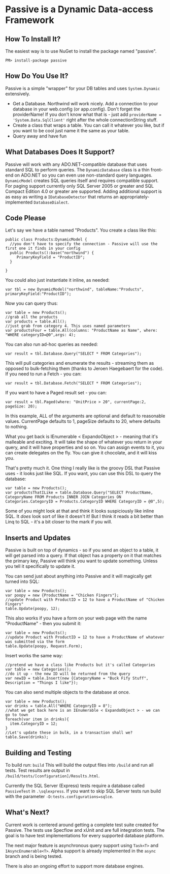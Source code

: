 Passive is a Dynamic Data-access Framework
===========================================

How To Install It?
------------------
The easiest way is to use NuGet to install the package named "passive".

    PM> install-package passive

How Do You Use It?
------------------
Passive is a simple "wrapper" for your DB tables and uses `System.Dynamic` extensively.

 * Get a Database. Northwind will work nicely. Add a connection to your database in your web.config (or app.config). Don't forget the providerName! If you don't know what that is - just add `providerName = 'System.Data.SqlClient'` right after the whole connectionString stuff.
 * Create a class that wraps a table. You can call it whatever you like, but if you want to be cool just name it the same as your table.
 * Query away and have fun

What Databases Does It Support?
-------------------------------

Passive will work with any ADO.NET-compatible database that uses standard SQL to perform queries.  The `DynamicDatabase` class is a thin front-end on ADO.NET so you can even use non-standard query languages.  `DynamicModel` creates SQL queries itself and requires compatible support.  For paging support currently only SQL Server 2005 or greater and SQL Compact Edition 4.0 or greater are supported.  Adding additional support is as easy as writing a `IDatabaseDetector` that returns an appropriately-implemented `DatabaseDialect`.

Code Please
-----------
Let's say we have a table named "Products". You create a class like this:

    public class Products:DynamicModel {
      //you don't have to specify the connection - Passive will use the first one it finds in your config
      public Products():base("northwind") {
         PrimaryKeyField = "ProductID";
      }

    }

You could also just instantiate it inline, as needed:

    var tbl = new DynamicModel("northwind", tableName:"Products", primaryKeyField:"ProductID");

Now you can query thus:

    var table = new Products();
    //grab all the products
    var products = table.All();
    //just grab from category 4. This uses named parameters
    var productsFour = table.All(columns: "ProductName as Name", where: "WHERE categoryID=@0",args: 4);

You can also run ad-hoc queries as needed:

    var result = tbl.Database.Query("SELECT * FROM Categories");

This will pull categories and enumerate the results - streaming them as opposed to bulk-fetching them (thanks to Jeroen Haegebaert for the code). If you need to run a Fetch - you can:

    var result = tbl.Database.Fetch("SELECT * FROM Categories");

If you want to have a Paged result set - you can:

    var result = tbl.Paged(where: "UnitPrice > 20", currentPage:2, pageSize: 20);

In this example, ALL of the arguments are optional and default to reasonable values. CurrentPage defaults to 1, pageSize defaults to 20, where defaults to nothing.

What you get back is IEnumerable < ExpandoObject > - meaning that it's malleable and exciting. It will take the shape of whatever you return in your query, and it will have properties and so on. You can assign events to it, you can create delegates on the fly. You can give it chocolate, and it will kiss you.

That's pretty much it. One thing I really like is the groovy DSL that Passive uses - it looks just like SQL. If you want, you can use this DSL to query the database:

    var table = new Products();
    var productsThatILike = table.Database.Query("SELECT ProductName, CategoryName FROM Products INNER JOIN Categories ON Categories.CategoryID = Products.CategoryID WHERE CategoryID = @0",5);

Some of you might look at that and think it looks suspiciously like inline SQL. It *does* look sort of like it doesn't it! But I think it reads a bit better than Linq to SQL - it's a bit closer to the mark if you will. 

Inserts and Updates
-------------------
Passive is built on top of dynamics - so if you send an object to a table, it will get parsed into a query. If that object has a property on it that matches the primary key, Passive will think you want to update something. Unless you tell it specifically to update it.

You can send just about anything into Passive and it will magically get turned into SQL:

    var table = new Products();
    var poopy = new {ProductName = "Chicken Fingers"};
    //update Product with ProductID = 12 to have a ProductName of "Chicken Fingers"
    table.Update(poopy, 12);

This also works if you have a form on your web page with the name "ProductName" - then you submit it:

    var table = new Products();
    //update Product with ProductID = 12 to have a ProductName of whatever was submitted via the form
    table.Update(poopy, Request.Form);

Insert works the same way:

    //pretend we have a class like Products but it's called Categories
    var table = new Categories();
    //do it up - the new ID will be returned from the query
    var newID = table.Insert(new {CategoryName = "Buck Fify Stuff", Description = "Things I like"});

You can also send multiple objects to the database at once.

    var table = new Products();
    var drinks = table.All("WHERE CategoryID = 8");
    //what we get back here is an IEnumerable < ExpandoObject > - we can go to town
    foreach(var item in drinks){
      item.CategoryID = 12;
    }
    //Let's update these in bulk, in a transaction shall we?
    table.Save(drinks);

Building and Testing
--------------------

To build run: `build` This will build the output files into `/build` and run all tests. Test results are output in `/build/tests/[configuration]/Results.html`. 

Currently the SQL Server (Express) tests require a database called `PassiveTest` in `.\sqlexpress`. If you want to skip SQL Server tests run build with the parameter `-D:tests.configurations=sqlce`.

What's Next?
------------

Current work is centered around getting a complete test suite created for Passive.  The tests use Specflow and xUnit and are full integration tests.  The goal is to have test implementations for every supported database platform.

The next major feature is asynchronous query support using `Task<T>` and `IAsyncEnumerable<T>`.  Alpha support is already implemented in the `async` branch and is being tested.

There is also an ongoing effort to support more database engines.